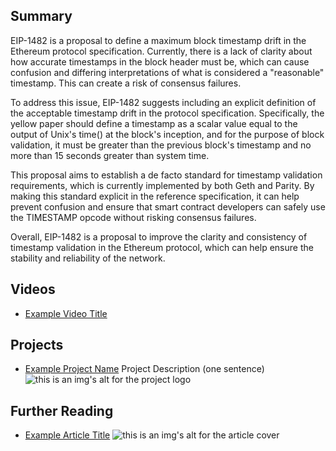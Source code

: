 ## Summary

EIP-1482 is a proposal to define a maximum block timestamp drift in the Ethereum protocol specification. Currently, there is a lack of clarity about how accurate timestamps in the block header must be, which can cause confusion and differing interpretations of what is considered a "reasonable" timestamp. This can create a risk of consensus failures. 

To address this issue, EIP-1482 suggests including an explicit definition of the acceptable timestamp drift in the protocol specification. Specifically, the yellow paper should define a timestamp as a scalar value equal to the output of Unix's time() at the block's inception, and for the purpose of block validation, it must be greater than the previous block's timestamp and no more than 15 seconds greater than system time. 

This proposal aims to establish a de facto standard for timestamp validation requirements, which is currently implemented by both Geth and Parity. By making this standard explicit in the reference specification, it can help prevent confusion and ensure that smart contract developers can safely use the TIMESTAMP opcode without risking consensus failures. 

Overall, EIP-1482 is a proposal to improve the clarity and consistency of timestamp validation in the Ethereum protocol, which can help ensure the stability and reliability of the network.

## Videos

- [Example Video Title](https://www.youtube.com/watch?v=TDGq4aeevgY)

## Projects

- [Example Project Name](https://xxxx.xxx/xxxxx) Project Description (one sentence) ![this is an img's alt for the project logo](https://xxxx.xxx/project-logo.xxx)

## Further Reading

- [Example Article Title](https://xxxx.xxx/xxxxx) ![this is an img's alt for the article cover](https://xxxx.xxx/article-cover.xxx)
